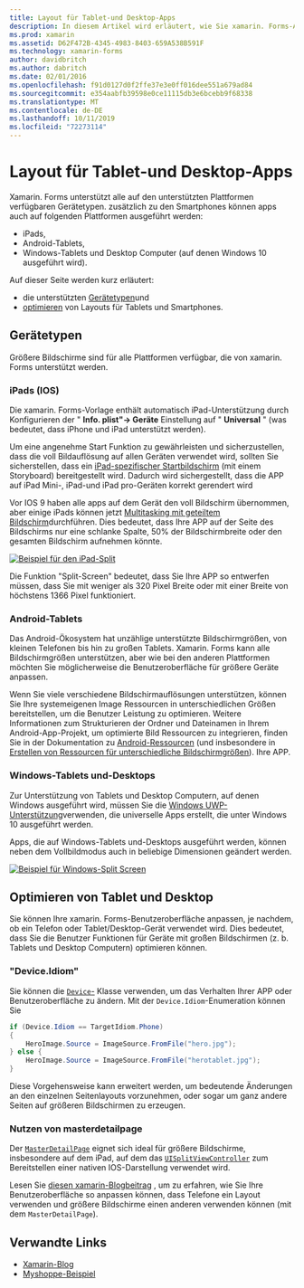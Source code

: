 ```yaml
---
title: Layout für Tablet-und Desktop-Apps
description: In diesem Artikel wird erläutert, wie Sie xamarin. Forms-Anwendungs Layouts für Tablets anstelle von Smartphones optimieren.
ms.prod: xamarin
ms.assetid: D62F472B-4345-4983-8403-659A538B591F
ms.technology: xamarin-forms
author: davidbritch
ms.author: dabritch
ms.date: 02/01/2016
ms.openlocfilehash: f91d0127d0f2ffe37e3e0ff016dee551a679ad84
ms.sourcegitcommit: e354aabfb39598e0ce11115db3e6bcebb9f68338
ms.translationtype: MT
ms.contentlocale: de-DE
ms.lasthandoff: 10/11/2019
ms.locfileid: "72273114"
---
```

# <a name="layout-for-tablet-and-desktop-apps"></a>Layout für Tablet-und Desktop-Apps

Xamarin. Forms unterstützt alle auf den unterstützten Plattformen verfügbaren Gerätetypen. zusätzlich zu den Smartphones können apps auch auf folgenden Plattformen ausgeführt werden:

- iPads,
- Android-Tablets,
- Windows-Tablets und Desktop Computer (auf denen Windows 10 ausgeführt wird).

Auf dieser Seite werden kurz erläutert:

- die unterstützten [Gerätetypen](#Device_Types)und
- [optimieren](#optimize) von Layouts für Tablets und Smartphones.

<a name="Device_Types" />

## <a name="device-types"></a>Gerätetypen

Größere Bildschirme sind für alle Plattformen verfügbar, die von xamarin. Forms unterstützt werden.

### <a name="ipads-ios"></a>iPads (IOS)

Die xamarin. Forms-Vorlage enthält automatisch iPad-Unterstützung durch Konfigurieren der " **Info. plist"-> Geräte** Einstellung auf " **Universal** " (was bedeutet, dass iPhone und iPad unterstützt werden).

Um eine angenehme Start Funktion zu gewährleisten und sicherzustellen, dass die voll Bildauflösung auf allen Geräten verwendet wird, sollten Sie sicherstellen, dass ein [iPad-spezifischer Startbildschirm](~/ios/app-fundamentals/images-icons/launch-screens.md) (mit einem Storyboard) bereitgestellt wird. Dadurch wird sichergestellt, dass die APP auf iPad Mini-, iPad-und iPad pro-Geräten korrekt gerendert wird

Vor IOS 9 haben alle apps auf dem Gerät den voll Bildschirm übernommen, aber einige iPads können jetzt [Multitasking mit geteiltem Bildschirm](~/ios/platform/multitasking.md)durchführen.
Dies bedeutet, dass Ihre APP auf der Seite des Bildschirms nur eine schlanke Spalte, 50% der Bildschirmbreite oder den gesamten Bildschirm aufnehmen könnte.

[![](tablet-images/ipad-sml.png "Beispiel für den iPad-Split")](tablet-images/ipad.png#lightbox "Beispiel für den iPad-Split")

Die Funktion "Split-Screen" bedeutet, dass Sie Ihre APP so entwerfen müssen, dass Sie mit weniger als 320 Pixel Breite oder mit einer Breite von höchstens 1366 Pixel funktioniert.

### <a name="android-tablets"></a>Android-Tablets

Das Android-Ökosystem hat unzählige unterstützte Bildschirmgrößen, von kleinen Telefonen bis hin zu großen Tablets. Xamarin. Forms kann alle Bildschirmgrößen unterstützen, aber wie bei den anderen Plattformen möchten Sie möglicherweise die Benutzeroberfläche für größere Geräte anpassen.

Wenn Sie viele verschiedene Bildschirmauflösungen unterstützen, können Sie Ihre systemeigenen Image Ressourcen in unterschiedlichen Größen bereitstellen, um die Benutzer Leistung zu optimieren.
Weitere Informationen zum Strukturieren der Ordner und Dateinamen in Ihrem Android-App-Projekt, um optimierte Bild Ressourcen zu integrieren, finden Sie in der Dokumentation zu [Android-Ressourcen](~/android/app-fundamentals/resources-in-android/index.md) (und insbesondere in [Erstellen von Ressourcen für unterschiedliche Bildschirmgrößen](~/android/app-fundamentals/resources-in-android/resources-for-varying-screens.md)). Ihre APP.

### <a name="windows-tablets-and-desktops"></a>Windows-Tablets und-Desktops

Zur Unterstützung von Tablets und Desktop Computern, auf denen Windows ausgeführt wird, müssen Sie die [Windows UWP-Unterstützung](~/xamarin-forms/platform/windows/installation/index.md)verwenden, die universelle Apps erstellt, die unter Windows 10 ausgeführt werden.

Apps, die auf Windows-Tablets und-Desktops ausgeführt werden, können neben dem Vollbildmodus auch in beliebige Dimensionen geändert werden.

[![](tablet-images/splitscreen-sml.png "Beispiel für Windows-Split Screen")](tablet-images/splitscreen.png#lightbox "Beispiel für Windows-Split Screen")

<a name="optimize" />

## <a name="optimizing-for-tablet-and-desktop"></a>Optimieren von Tablet und Desktop

Sie können Ihre xamarin. Forms-Benutzeroberfläche anpassen, je nachdem, ob ein Telefon oder Tablet/Desktop-Gerät verwendet wird. Dies bedeutet, dass Sie die Benutzer Funktionen für Geräte mit großen Bildschirmen (z. b. Tablets und Desktop Computern) optimieren können.

### <a name="deviceidiom"></a>"Device.Idiom"

Sie können die [`Device`-](~/xamarin-forms/platform/device.md) Klasse verwenden, um das Verhalten Ihrer APP oder Benutzeroberfläche zu ändern. Mit der `Device.Idiom`-Enumeration können Sie

```csharp
if (Device.Idiom == TargetIdiom.Phone)
{
    HeroImage.Source = ImageSource.FromFile("hero.jpg");
} else {
    HeroImage.Source = ImageSource.FromFile("herotablet.jpg");
}
```

Diese Vorgehensweise kann erweitert werden, um bedeutende Änderungen an den einzelnen Seitenlayouts vorzunehmen, oder sogar um ganz andere Seiten auf größeren Bildschirmen zu erzeugen.

### <a name="leveraging-masterdetailpage"></a>Nutzen von masterdetailpage

Der [`MasterDetailPage`](xref:Xamarin.Forms.MasterDetailPage) eignet sich ideal für größere Bildschirme, insbesondere auf dem iPad, auf dem das [`UISplitViewController`](xref:UIKit.UISplitViewController) zum Bereitstellen einer nativen IOS-Darstellung verwendet wird.

Lesen Sie [diesen xamarin-Blogbeitrag](https://devblogs.microsoft.com/xamarin/bringing-xamarin-forms-apps-to-tablets/) , um zu erfahren, wie Sie Ihre Benutzeroberfläche so anpassen können, dass Telefone ein Layout verwenden und größere Bildschirme einen anderen verwenden können (mit dem `MasterDetailPage`).

## <a name="related-links"></a>Verwandte Links

- [Xamarin-Blog](https://devblogs.microsoft.com/xamarin/bringing-xamarin-forms-apps-to-tablets/)
- [Myshoppe-Beispiel](https://github.com/jamesmontemagno/myshoppe)
